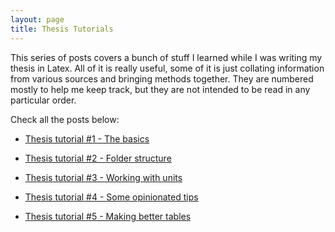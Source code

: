 ```yaml
---
layout: page
title: Thesis Tutorials
---
```


This series of posts covers a bunch of stuff I learned while I was writing my thesis in Latex. All of it is really useful, some of it is just collating information from various sources and bringing methods together. They are numbered mostly to help me keep track, but they are not intended to be read in any particular order. 

Check all the posts below:

- [Thesis tutorial #1 - The basics](http://bkkkk.github.io/2014-12-09-writing-a-thesis-in-latex-the-basics/)

- [Thesis tutorial #2 - Folder structure](http://bkkkk.github.io/2014-12-10-writing-a-thesis-in-latex-folder-structure/)

- [Thesis tutorial #3 - Working with units](http://bkkkk.github.io/2014-12-14-thesis-its-all-about-the-units-siunitx/)

- [Thesis tutorial #4 - Some opinionated tips](http://bkkkk.github.io/2014-12-19-thesis-before-you-embark-on-your-journey/)

- [Thesis tutorial #5 - Making better tables](http://bkkkk.github.io/2015-01-12-thesis-tables-tables-and-more-tables/)

